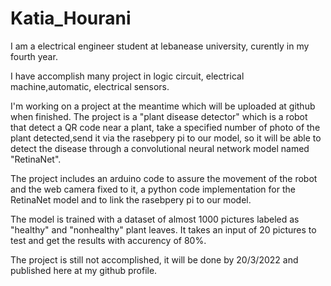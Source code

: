 # Katia_Hourani
I am a electrical engineer student at lebanease university, curently in my fourth year.

I have accomplish many project in logic circuit, electrical machine,automatic, electrical sensors.

I'm working on a project at the meantime which will be uploaded at github when finished.
The project is a "plant disease detector" which is a robot that detect a QR code near a plant, take a specified number of photo of the plant detected,send it via the rasebpery pi to our model, so it will be able to detect the disease through a convolutional neural network model named "RetinaNet".

The project includes an arduino code to assure the movement of the robot and the web camera fixed to it, a python code implementation for the RetinaNet model and to link the rasebpery pi to our model.

The model is trained with a dataset of almost 1000 pictures labeled as "healthy" and "nonhealthy" plant leaves. It takes an input of 20 pictures to test and get the results with accurency of 80%.

The project is still not accomplished, it will be done by 20/3/2022 and published here at my github profile.

